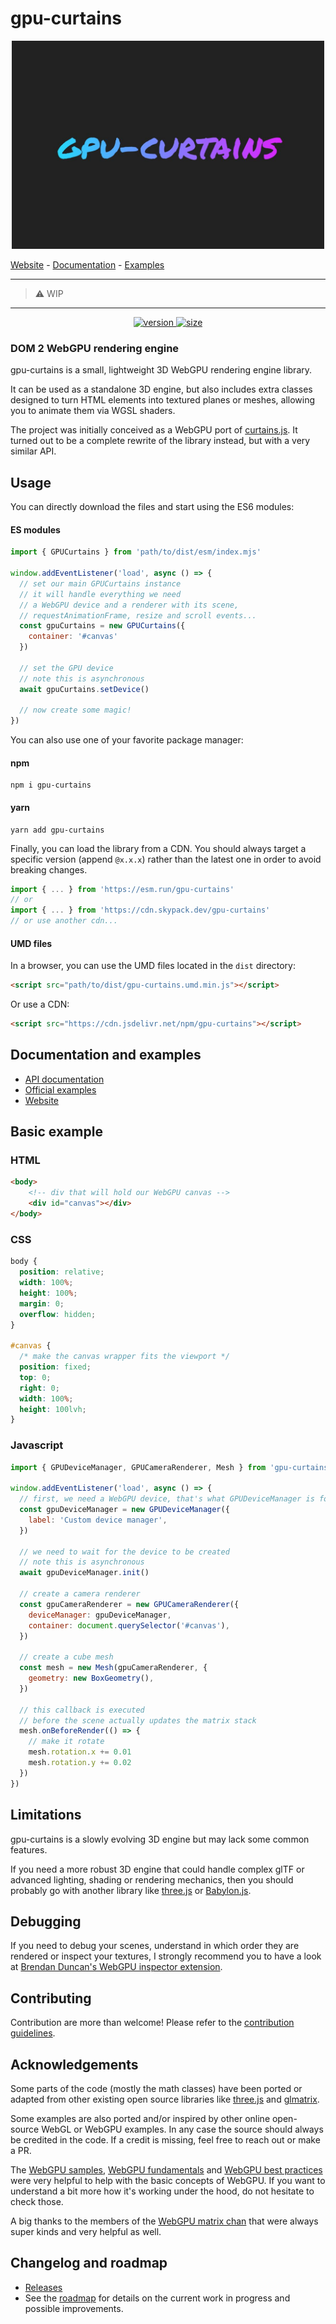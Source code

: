 # gpu-curtains

<div align="center">
    <img src="https://raw.githubusercontent.com/martinlaxenaire/gpu-curtains/main/website/assets/gpu-curtains-logo-1080-720.jpg" width="500" alt="gpu-curtains" />
</div>


[Website](https://martinlaxenaire.github.io/gpu-curtains/) - [Documentation](https://martinlaxenaire.github.io/gpu-curtains/docs/) - [Examples](https://martinlaxenaire.github.io/gpu-curtains/examples/)

---

>
> :warning: WIP
>

---

<p align="center">
    <a href="https://npmjs.org/package/gpu-curtains">
        <img src="https://img.shields.io/npm/v/gpu-curtains" alt="version" />
    </a>
    <a href="https://bundlephobia.com/result?p=gpu-curtains">
        <img src="https://img.shields.io/bundlephobia/minzip/gpu-curtains" alt="size" />
    </a>
</p>

### DOM 2 WebGPU rendering engine

gpu-curtains is a small, lightweight 3D WebGPU rendering engine library.

It can be used as a standalone 3D engine, but also includes extra classes designed to turn HTML elements into textured planes or meshes, allowing you to animate them via WGSL shaders.

The project was initially conceived as a WebGPU port of [curtains.js](https://github.com/martinlaxenaire/curtainsjs). It turned out to be a complete rewrite of the library instead, but with a very similar API.

## Usage

You can directly download the files and start using the ES6 modules:

#### ES modules

```javascript
import { GPUCurtains } from 'path/to/dist/esm/index.mjs'

window.addEventListener('load', async () => {
  // set our main GPUCurtains instance
  // it will handle everything we need
  // a WebGPU device and a renderer with its scene,
  // requestAnimationFrame, resize and scroll events...
  const gpuCurtains = new GPUCurtains({
    container: '#canvas'
  })

  // set the GPU device
  // note this is asynchronous
  await gpuCurtains.setDevice()

  // now create some magic!
})
```

You can also use one of your favorite package manager:

#### npm

```
npm i gpu-curtains
```

#### yarn

```
yarn add gpu-curtains
```

Finally, you can load the library from a CDN. You should always target a specific version (append `@x.x.x`) rather than the latest one in order to avoid breaking changes.

```javascript
import { ... } from 'https://esm.run/gpu-curtains'
// or
import { ... } from 'https://cdn.skypack.dev/gpu-curtains'
// or use another cdn...
```

#### UMD files

In a browser, you can use the UMD files located in the `dist` directory:

```html
<script src="path/to/dist/gpu-curtains.umd.min.js"></script>
```

Or use a CDN:

```html
<script src="https://cdn.jsdelivr.net/npm/gpu-curtains"></script>
```

## Documentation and examples

- [API documentation](https://martinlaxenaire.github.io/gpu-curtains/docs/)
- [Official examples](https://martinlaxenaire.github.io/gpu-curtains/examples/)
- [Website](https://martinlaxenaire.github.io/gpu-curtains/)

## Basic example

### HTML

```html
<body>
    <!-- div that will hold our WebGPU canvas -->
    <div id="canvas"></div>
</body>
```

### CSS

```css
body {
  position: relative;
  width: 100%;
  height: 100%;
  margin: 0;
  overflow: hidden;
}

#canvas {
  /* make the canvas wrapper fits the viewport */
  position: fixed;
  top: 0;
  right: 0;
  width: 100%;
  height: 100lvh;
}
```

### Javascript

```javascript
import { GPUDeviceManager, GPUCameraRenderer, Mesh } from 'gpu-curtains';

window.addEventListener('load', async () => {
  // first, we need a WebGPU device, that's what GPUDeviceManager is for
  const gpuDeviceManager = new GPUDeviceManager({
    label: 'Custom device manager',
  })

  // we need to wait for the device to be created
  // note this is asynchronous
  await gpuDeviceManager.init()

  // create a camera renderer
  const gpuCameraRenderer = new GPUCameraRenderer({
    deviceManager: gpuDeviceManager,
    container: document.querySelector('#canvas'),
  })

  // create a cube mesh
  const mesh = new Mesh(gpuCameraRenderer, {
    geometry: new BoxGeometry(),
  })
  
  // this callback is executed
  // before the scene actually updates the matrix stack
  mesh.onBeforeRender(() => {
    // make it rotate
    mesh.rotation.x += 0.01
    mesh.rotation.y += 0.02
  })
})
```

## Limitations

gpu-curtains is a slowly evolving 3D engine but may lack some common features.

If you need a more robust 3D engine that could handle complex glTF or advanced lighting, shading or rendering mechanics, then you should probably go with another library like [three.js](https://github.com/mrdoob/three.js) or [Babylon.js](https://github.com/BabylonJS).

## Debugging

If you need to debug your scenes, understand in which order they are rendered or inspect your textures, I strongly recommend you to have a look at [Brendan Duncan's WebGPU inspector extension](https://github.com/brendan-duncan/webgpu_inspector).

## Contributing

Contribution are more than welcome! Please refer to the [contribution guidelines](CONTRIBUTING.md).

## Acknowledgements

Some parts of the code (mostly the math classes) have been ported or adapted from other existing open source libraries like [three.js](https://github.com/mrdoob/three.js) and [glmatrix](https://github.com/toji/gl-matrix).

Some examples are also ported and/or inspired by other online open-source WebGL or WebGPU examples. In any case the source should always be credited in the code. If a credit is missing, feel free to reach out or make a PR.

The [WebGPU samples](https://github.com/webgpu/webgpu-samples), [WebGPU fundamentals](https://webgpufundamentals.org/) and [WebGPU best practices](https://toji.dev/webgpu-best-practices/) were very helpful to help with the basic concepts of WebGPU. If you want to understand a bit more how it's working under the hood, do not hesitate to check those.

A big thanks to the members of the [WebGPU matrix chan](https://matrix.to/#/#WebGPU:matrix.org) that were always super kinds and very helpful as well.

## Changelog and roadmap

- [Releases](https://github.com/martinlaxenaire/gpu-curtains/releases)
- See the [roadmap](ROADMAP.md) for details on the current work in progress and possible improvements.
